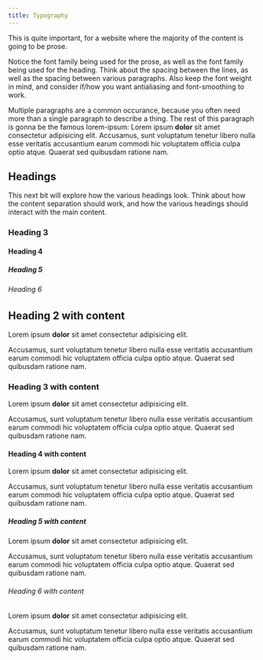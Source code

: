 ```yaml
---
title: Typography
---
```


This is quite important, for a website where the majority of the content
is going to be prose.

Notice the font family being used for the prose, as well as the font
family being used for the heading. Think about the spacing between the
lines, as well as the spacing between various paragraphs. Also keep the
font weight in mind, and consider if/how you want antialiasing and
font-smoothing to work.

Multiple paragraphs are a common occurance, because you often need more
than a single paragraph to describe a thing. The rest of this paragraph
is gonna be the famous lorem-ipsum: Lorem ipsum **dolor** sit amet
consectetur adipisicing elit. Accusamus, sunt voluptatum tenetur libero
nulla esse veritatis accusantium earum commodi hic voluptatem officia
culpa optio atque. Quaerat sed quibusdam ratione nam.

## Headings

This next bit will explore how the various headings look. Think about
how the content separation should work, and how the various headings
should interact with the main content.

### Heading 3

#### Heading 4

##### Heading 5

###### Heading 6

## Heading 2 with content

Lorem ipsum **dolor** sit amet consectetur adipisicing elit.

Accusamus, sunt voluptatum tenetur libero nulla esse veritatis
accusantium earum commodi hic voluptatem officia culpa optio atque.
Quaerat sed quibusdam ratione nam.

### Heading 3 with content

Lorem ipsum **dolor** sit amet consectetur adipisicing elit.

Accusamus, sunt voluptatum tenetur libero nulla esse veritatis
accusantium earum commodi hic voluptatem officia culpa optio atque.
Quaerat sed quibusdam ratione nam.

#### Heading 4 with content

Lorem ipsum **dolor** sit amet consectetur adipisicing elit.

Accusamus, sunt voluptatum tenetur libero nulla esse veritatis
accusantium earum commodi hic voluptatem officia culpa optio atque.
Quaerat sed quibusdam ratione nam.

##### Heading 5 with content

Lorem ipsum **dolor** sit amet consectetur adipisicing elit.

Accusamus, sunt voluptatum tenetur libero nulla esse veritatis
accusantium earum commodi hic voluptatem officia culpa optio atque.
Quaerat sed quibusdam ratione nam.

###### Heading 6 with content

Lorem ipsum **dolor** sit amet consectetur adipisicing elit.

Accusamus, sunt voluptatum tenetur libero nulla esse veritatis
accusantium earum commodi hic voluptatem officia culpa optio atque.
Quaerat sed quibusdam ratione nam.
